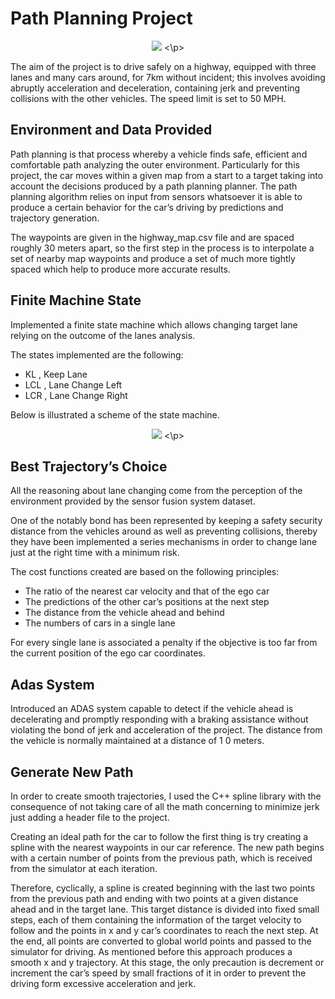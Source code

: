 # Path Planning Project

<p align="center">
  <img src="https://user-images.githubusercontent.com/29335742/223190598-58b7c8e9-eabe-4dae-b2ea-fa4cb0847bee.gif">
<\p>

The aim of the project is to drive safely on a highway, equipped with three lanes and many cars around, for 7km without incident;
this involves avoiding abruptly acceleration and deceleration, containing jerk and preventing collisions with the other vehicles. 
The speed limit is set to 50 MPH.

## Environment and Data Provided

Path planning is that process whereby a vehicle finds safe, efficient and comfortable path analyzing the outer environment.
Particularly for this project, the car moves within a given map from a start to a target taking into account the decisions produced by
a path planning planner. The path planning algorithm relies on input from sensors whatsoever it is able to produce a certain
behavior for the car’s driving by predictions and trajectory generation.

The waypoints are given in the highway_map.csv file and are spaced roughly 30 meters apart, so the first step in the process is to
interpolate a set of nearby map waypoints and produce a set of much more tightly spaced which help to produce more accurate
results.

## Finite Machine State

Implemented a finite state machine which allows changing target lane relying on the outcome of the lanes analysis.

The states implemented are the following:


* KL , Keep Lane
* LCL , Lane Change Left
* LCR , Lane Change Right

Below is illustrated a scheme of the state machine.


<p align="center">
  <img src="https://user-images.githubusercontent.com/29335742/223189175-90250d1f-1245-4ee0-9bab-20c91d5f3b95.png">
<\p>



## Best Trajectory’s Choice

All the reasoning about lane changing come from the perception of the environment provided by the sensor fusion system dataset.

One of the notably bond has been represented by keeping a safety security distance from the vehicles around as well as preventing
collisions, thereby they have been implemented a series mechanisms in order to change lane just at the right time with a minimum
risk.

The cost functions created are based on the following principles:


* The ratio of the nearest car velocity and that of the ego car
* The predictions of the other car’s positions at the next step
* The distance from the vehicle ahead and behind
* The numbers of cars in a single lane

For every single lane is associated a penalty if the objective is too far from the current position of the ego car coordinates.

## Adas System

Introduced an ADAS system capable to detect if the vehicle ahead is decelerating and promptly responding with a braking
assistance without violating the bond of jerk and acceleration of the project. The distance from the vehicle is normally maintained
at a distance of 1 0 meters.

## Generate New Path

In order to create smooth trajectories, I used the C++ spline library with the consequence of not taking care of all the math
concerning to minimize jerk just adding a header file to the project.

Creating an ideal path for the car to follow the first thing is try creating a spline with the nearest waypoints in our car reference.
The new path begins with a certain number of points from the previous path, which is received from the simulator at each
iteration.

Therefore, cyclically, a spline is created beginning with the last two points from the previous path and ending with two points at a
given distance ahead and in the target lane. This target distance is divided into fixed small steps, each of them containing the
information of the target velocity to follow and the points in x and y car’s coordinates to reach the next step. At the end, all points
are converted to global world points and passed to the simulator for driving. As mentioned before this approach produces a
smooth x and y trajectory. At this stage, the only precaution is decrement or increment the car’s speed by small fractions of it in
order to prevent the driving form excessive acceleration and jerk.
